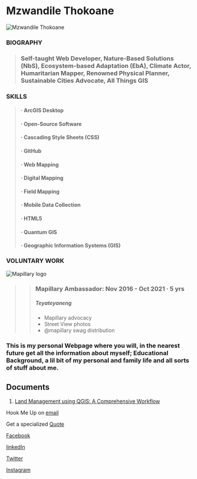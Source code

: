 # Mzwandile Thokoane 

![Mzwandile Thokoane](https://media.licdn.com/dms/image/C5103AQGTSLYS4017cg/profile-displayphoto-shrink_200_200/0/1517535082564?e=1684368000&v=beta&t=eTZWwuZgqUObLVZ8IXkTgxI5PWtbV5bQJ2Gjbs4a0PM)

### **BIOGRAPHY**
> ### **Self-taught Web Developer, Nature-Based Solutions (NbS), Ecosystem-based Adaptation (EbA), Climate Actor, Humaritarian Mapper, Renowned Physical Planner, Sustainable Cities Advocate, All Things GIS**

### **SKILLS**
> #### · ArcGIS Desktop 
> #### · Open-Source Software
> #### · Cascading Style Sheets (CSS)
> #### · GitHub 
> #### · Web Mapping
> #### · Digital Mapping 
> #### · Field Mapping 
> #### · Mobile Data Collection
> #### · HTML5 
> #### · Quantum GIS 
> #### · Geographic Information Systems (GIS)

### **VOLUNTARY WORK**

![Mapillary logo](https://upload.wikimedia.org/wikipedia/commons/thumb/a/a3/Mapillary_logo.svg/240px-Mapillary_logo.svg.png)

>> ### Mapillary Ambassador: Nov 2016 - Oct 2021 · 5 yrs
>> ##### Teyateyaneng 
>> - Mapillary advocacy 
>> - Street View photos
>> - @mapillary swag distribution





### This is my personal Webpage where you will, in the nearest future get all the information about myself; Educational Background, a lil bit of my personal and family life and all sorts of stuff about me.

## Documents 
1. [Land Management using QGIS: A Comprehensive Workflow](https://gamma.app/docs/rqov72b9zju7kcj)

Hook Me Up on [email](https://www.jotform.com/form/230859197599579)

Get a specialized [Quote](https://form.jotform.com/230865993558575) 


[Facebook](https://www.facebook.com/mzwandile.thokoane/)

[linkedIn](https://www.linkedin.com/in/mzwandile-thokoane-697577b1/)

[Twitter](https://twitter.com/thokoane)

[Instagram](https://www.instagram.com/mzwandile_nuts/)
